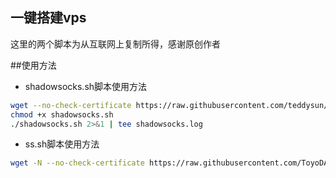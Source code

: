 ## 一键搭建vps
这里的两个脚本为从互联网上复制所得，感谢原创作者

##使用方法
* shadowsocks.sh脚本使用方法
```bash
wget --no-check-certificate https://raw.githubusercontent.com/teddysun/shadowsocks_install/master/shadowsocks.sh
chmod +x shadowsocks.sh
./shadowsocks.sh 2>&1 | tee shadowsocks.log
```
* ss.sh脚本使用方法
```bash
wget -N --no-check-certificate https://raw.githubusercontent.com/ToyoDAdoubi/doubi/master/ssr.sh && chmod +x ssr.sh && bash ssr.sh
```